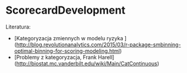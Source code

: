 # ScorecardDevelopment


Literatura:

* [Kategoryzacja zmiennych w modelu ryzyka ] (http://blog.revolutionanalytics.com/2015/03/r-package-smbinning-optimal-binning-for-scoring-modeling.html)
* [Problemy z kategoryzacja, Frank Harell]  (http://biostat.mc.vanderbilt.edu/wiki/Main/CatContinuous)

